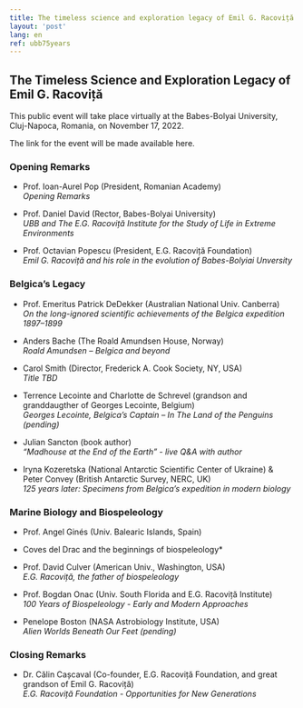 ```yaml
---
title: The timeless science and exploration legacy of Emil G. Racoviță
layout: 'post'
lang: en
ref: ubb75years
---
```


## The Timeless Science and Exploration Legacy of Emil G. Racoviță

This public event will take place virtually at the Babes-Bolyai University,  Cluj-Napoca, Romania, on November 17, 2022.

The link for the event will be made available here.

### Opening Remarks

- Prof. Ioan-Aurel Pop (President, Romanian Academy)<br>
*Opening Remarks*

- Prof. Daniel David (Rector, Babes-Bolyai University)<br>
*UBB and The E.G. Racoviță Institute for the Study of Life in Extreme Environments*

- Prof. Octavian Popescu (President, E.G. Racoviță Foundation)<br>
*Emil G. Racoviță and his role in the evolution of Babes-Bolyiai Unversity*

### Belgica’s Legacy

- Prof. Emeritus Patrick DeDekker (Australian National Univ. Canberra)<br>
*On the long-ignored scientific achievements of the Belgica expedition 1897–1899*

- Anders Bache (The Roald Amundsen House, Norway)<br>
*Roald Amundsen – Belgica and beyond*

- Carol Smith (Director,  Frederick A. Cook Society, NY, USA)<br>
*Title TBD*

- Terrence Lecointe and Charlotte de Schrevel (grandson and granddaugther of Georges Lecointe, Belgium)<br>
 *Georges Lecointe, Belgica’s Captain – In The Land of the Penguins (pending)*

- Julian Sancton (book author)<br>
 *“Madhouse at the End of the Earth” - live Q&A with author*

- Iryna Kozeretska (National Antarctic Scientific Center of Ukraine) & Peter Convey (British Antarctic Survey, NERC, UK)<br>
*125 years later: Specimens from Belgica’s expedition in modern biology*

### Marine Biology and Biospeleology

- Prof. Angel Ginés (Univ. Balearic Islands, Spain)<br>
* Coves del Drac and the beginnings of biospeleology*

- Prof. David Culver (American Univ., Washington, USA)<br>
*E.G. Racoviță, the father of biospeleology*

- Prof. Bogdan Onac (Univ. South Florida and E.G. Racoviță Institute)<br>
*100 Years of Biospeleology -  Early and Modern Approaches*

- Penelope Boston (NASA Astrobiology Institute, USA)<br>
*Alien Worlds Beneath Our Feet (pending)*


### Closing Remarks
- Dr. Călin Cașcaval (Co-founder, E.G. Racoviță Foundation, and great grandson of Emil G. Racoviță)<br>
*E.G. Racoviță Foundation - Opportunities for New Generations*

